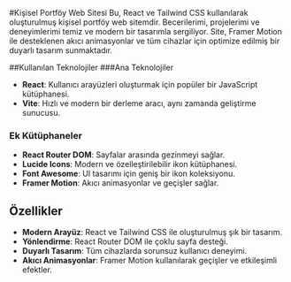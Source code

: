 #Kişisel Portföy Web Sitesi
Bu, React ve Tailwind CSS kullanılarak oluşturulmuş kişisel portföy web sitemdir. Becerilerimi, projelerimi ve deneyimlerimi temiz ve modern bir tasarımla sergiliyor. Site, Framer Motion ile desteklenen akıcı animasyonlar ve tüm cihazlar için optimize edilmiş bir duyarlı tasarım sunmaktadır.

##Kullanılan Teknolojiler
###Ana Teknolojiler

- **React**: Kullanıcı arayüzleri oluşturmak için popüler bir JavaScript kütüphanesi.
- **Vite**: Hızlı ve modern bir derleme aracı, aynı zamanda geliştirme sunucusu.
### Ek Kütüphaneler
- **React Router DOM**: Sayfalar arasında gezinmeyi sağlar.
- **Lucide Icons**: Modern ve özelleştirilebilir ikon kütüphanesi.
- **Font Awesome**: UI tasarımı için geniş bir ikon koleksiyonu.
- **Framer Motion**: Akıcı animasyonlar ve geçişler sağlar.
## Özellikler
- **Modern Arayüz**: React ve Tailwind CSS ile oluşturulmuş şık bir tasarım.
- **Yönlendirme**: React Router DOM ile çoklu sayfa desteği.
- **Duyarlı Tasarım**: Tüm cihazlarda sorunsuz kullanıcı deneyimi.
- **Akıcı Animasyonlar**: Framer Motion kullanılarak geçişler ve etkileşimli efektler.
